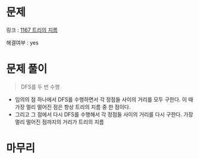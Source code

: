 # 문제
링크 : [1167 트리의 지름](https://www.acmicpc.net/problem/1167)

해결여부 : yes

# 문제 풀이
> DFS를 두 번 수행
- 임의의 점 하나에서 DFS를 수행하면서 각 정점들 사이의 거리를 모두 구한다. 이 때 가장 멀리 떨어진 점은 항상 트리의 지름 중 한 점이다.
- 그리고 그 점에서 다시 DFS를 수행해서 각 정점들 사이의 거리를 다시 구한다. 가장 멀리 떨어진 점까지의 거리가 트리의 지름

# 마무리

